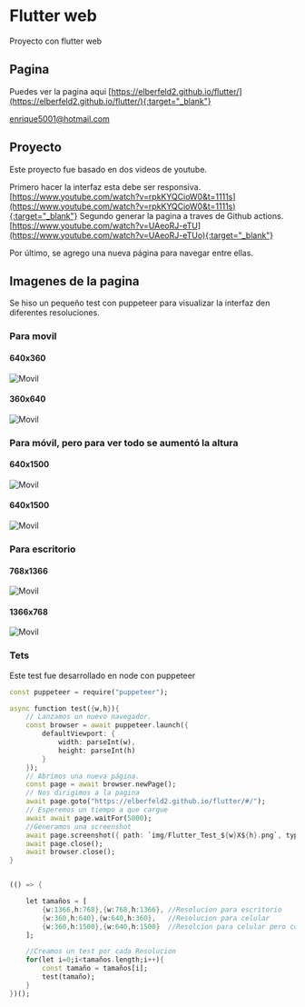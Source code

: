 # Flutter web

Proyecto con flutter web

## Pagina

Puedes ver la pagina aqui [https://elberfeld2.github.io/flutter/](https://elberfeld2.github.io/flutter/){:target="_blank"}

<enrique5001@hotmail.com>

## Proyecto

Este proyecto fue basado en dos videos de youtube.

Primero hacer la interfaz esta debe ser responsiva.
[https://www.youtube.com/watch?v=rpkKYQCioW0&t=1111s](https://www.youtube.com/watch?v=rpkKYQCioW0&t=1111s){:target="_blank"}
Segundo generar la pagina a traves de Github actions.
[https://www.youtube.com/watch?v=UAeoRJ-eTU](https://www.youtube.com/watch?v=UAeoRJ-eTUo){:target="_blank"}

Por último, se agrego una nueva página para navegar entre ellas.

## Imagenes de la pagina 

Se hiso un pequeño test con puppeteer para visualizar la interfaz den diferentes resoluciones.

### Para movil

#### 640x360

![Movil](img/Flutter_Test_640x360.png)

#### 360x640

![Movil](img/Flutter_Test_360x640.png)

### Para móvil, pero para ver todo se aumentó la altura

#### 640x1500

![Movil](img/Flutter_Test_640x1500.png)

#### 640x1500

![Movil](img/Flutter_Test_640x1500.png)

### Para escritorio

#### 768x1366

![Movil](img/Flutter_Test_768x1366.png)

#### 1366x768

![Movil](img/Flutter_Test_1366x768.png)



### Tets

Este test fue desarrollado en node con puppeteer

```dart
const puppeteer = require("puppeteer");

async function test({w,h}){
    // Lanzamos un nuevo navegador.
    const browser = await puppeteer.launch({
        defaultViewport: {
            width: parseInt(w),
            height: parseInt(h)
        }
    });
    // Abrimos una nueva página.
    const page = await browser.newPage();
    // Nos dirigimos a la pagina
    await page.goto("https://elberfeld2.github.io/flutter/#/");
    // Esperemos un tiempo a que cargue
    await await page.waitFor(5000);
    //Generamos una screenshot 
    await page.screenshot({ path: `img/Flutter_Test_${w}X${h}.png`, type: "png" });
    await page.close();
    await browser.close();
}


(() => {

    let tamaños = [
        {w:1366,h:768},{w:768,h:1366}, //Resolucion para escritorio
        {w:360,h:640},{w:640,h:360},   //Resolucion para celular
        {w:360,h:1500},{w:640,h:1500}  //Resolcion para celular pero con la altura modificada
    ];

    //Creamos un test por cada Resolucion
    for(let i=0;i<tamaños.length;i++){
        const tamaño = tamaños[i];
        test(tamaño);
    }
})();   

```